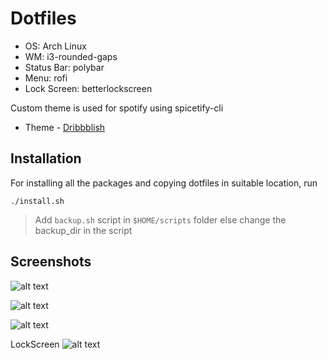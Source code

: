 # Dotfiles

* OS: Arch Linux
* WM: i3-rounded-gaps
* Status Bar: polybar
* Menu: rofi
* Lock Screen: betterlockscreen

Custom theme is used for spotify using spicetify-cli

* Theme - [Dribbblish](https://github.com/morpheusthewhite/spicetify-themes/tree/master/Dribbblish)

## Installation

For installing all the packages and copying dotfiles in suitable location, run

```./install.sh```

> Add `backup.sh` script in `$HOME/scripts` folder else change the backup_dir in the script

## Screenshots

![alt text](./images/pic2.png)

![alt text](./images/pic5.png)

![alt text](./images/pic1.png)

LockScreen
![alt text](./images/pic4.png)